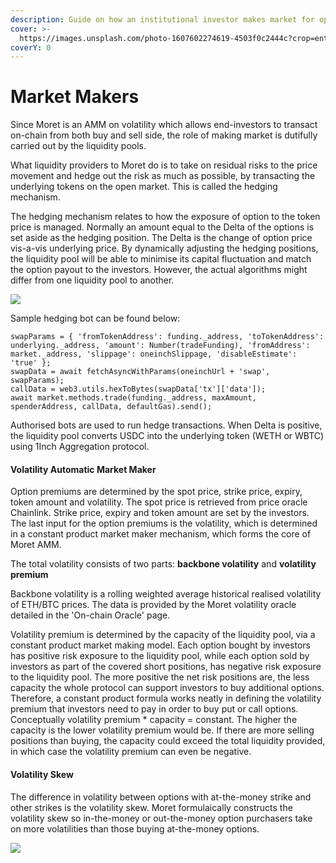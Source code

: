 ```yaml
---
description: Guide on how an institutional investor makes market for options on Moret
cover: >-
  https://images.unsplash.com/photo-1607602274619-4503f0c2444c?crop=entropy&cs=srgb&fm=jpg&ixid=MnwxOTcwMjR8MHwxfHNlYXJjaHwxMHx8aGlnaGxhbmR8ZW58MHx8fHwxNjM4ODIxMzQ3&ixlib=rb-1.2.1&q=85
coverY: 0
---
```


# Market Makers

Since Moret is an AMM on volatility which allows end-investors to transact on-chain from both buy and sell side, the role of making market is dutifully carried out by the liquidity pools.&#x20;

What liquidity providers to Moret do is to take on residual risks to the price movement and hedge out the risk as much as possible, by transacting the underlying tokens on the open market. This is called the hedging mechanism.&#x20;

The hedging mechanism relates to how the exposure of option to the token price is managed. Normally an amount equal to the Delta of the options is set aside as the hedging position. The Delta is the change of option price vis-a-vis underlying price. By dynamically adjusting the hedging positions, the liquidity pool will be able to minimise its capital fluctuation and match the option payout to the investors. However, the actual algorithms might differ from one liquidity pool to another.

![](https://cdn-images-1.medium.com/max/1200/1\*B1ZTQokG6Rr25CPARV0tpw.png)



Sample hedging bot can be found below:

```
swapParams = { 'fromTokenAddress': funding._address, 'toTokenAddress': underlying._address, 'amount': Number(tradeFunding), 'fromAddress': market._address, 'slippage': oneinchSlippage, 'disableEstimate': 'true' };
swapData = await fetchAsyncWithParams(oneinchUrl + 'swap', swapParams);
callData = web3.utils.hexToBytes(swapData['tx']['data']);
await market.methods.trade(funding._address, maxAmount, spenderAddress, callData, defaultGas).send();
```

Authorised bots are used to run hedge transactions. When Delta is positive, the liquidity pool converts USDC into the underlying token (WETH or WBTC) using 1Inch Aggregation protocol.&#x20;

#### Volatility Automatic Market Maker

Option premiums are determined by the spot price, strike price, expiry, token amount and volatility. The spot price is retrieved from price oracle Chainlink. Strike price, expiry and token amount are set by the investors. The last input for the option premiums is the volatility, which is determined in a constant product market maker mechanism, which forms the core of Moret AMM.

The total volatility consists of two parts: **backbone volatility** and **volatility premium**

Backbone volatility is a rolling weighted average historical realised volatility of ETH/BTC prices. The data is provided by the Moret volatility oracle detailed in the 'On-chain Oracle' page.

Volatility premium is determined by the capacity of the liquidity pool, via a constant product market making model. Each option bought by investors has positive risk exposure to the liquidity pool, while each option sold by investors as part of the covered short positions, has negative risk exposure to the liquidity pool. The more positive the net risk positions are, the less capacity the whole protocol can support investors to buy additional options. Therefore, a constant product formula works neatly in defining the volatility premium that investors need to pay in order to buy put or call options. Conceptually volatility premium \* capacity = constant. The higher the capacity is the lower volatility premium would be. If there are more selling positions than buying, the capacity could exceed the total liquidity provided, in which case the volatility premium can even be negative.&#x20;

#### Volatility Skew

The difference in volatility between options with at-the-money strike and other strikes is the volatility skew. Moret formulaically constructs the volatility skew so in-the-money or out-the-money option purchasers take on more volatilities than those buying at-the-money options.

![](https://cdn-images-1.medium.com/max/1200/1\*VY5HRpcJkos8V\_uKnw9PCw.png)





